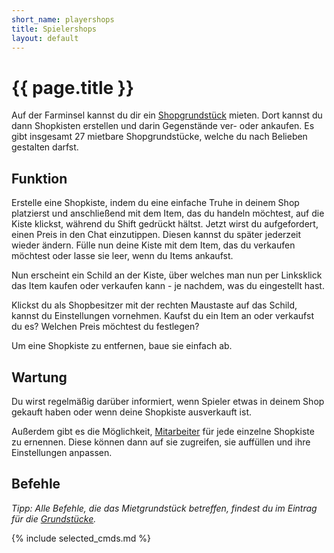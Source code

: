 ```yaml
---
short_name: playershops
title: Spielershops
layout: default
---
```

# {{ page.title }}

Auf der Farminsel kannst du dir ein [Shopgrundstück](/systems/gs) mieten. Dort kannst du dann
Shopkisten erstellen und darin Gegenstände ver- oder ankaufen. Es gibt
insgesamt 27 mietbare Shopgrundstücke, welche du nach Belieben gestalten darfst.

## Funktion

Erstelle eine Shopkiste, indem du eine einfache Truhe in deinem Shop platzierst
und anschließend mit dem Item, das du handeln möchtest, auf die Kiste klickst,
während du Shift gedrückt hältst. Jetzt wirst du aufgefordert, einen Preis in
den Chat einzutippen. Diesen kannst du später jederzeit wieder ändern.
Fülle nun deine Kiste mit dem Item, das du verkaufen möchtest oder lasse sie
leer, wenn du Items ankaufst.

Nun erscheint ein Schild an der Kiste, über welches man nun per Linksklick das
Item kaufen oder verkaufen kann - je nachdem, was du eingestellt hast.

Klickst du als Shopbesitzer mit der rechten Maustaste auf das Schild, kannst
du Einstellungen vornehmen. Kaufst du ein Item an oder verkaufst du es? Welchen
Preis möchtest du festlegen?

Um eine Shopkiste zu entfernen, baue sie einfach ab.

## Wartung

Du wirst regelmäßig darüber informiert, wenn Spieler etwas in deinem Shop
gekauft haben oder wenn deine Shopkiste ausverkauft ist.

Außerdem gibt es die Möglichkeit, [Mitarbeiter](/commands/shop_staff) für jede einzelne Shopkiste zu
ernennen. Diese können dann auf sie zugreifen, sie auffüllen und ihre
Einstellungen anpassen.

## Befehle

_Tipp: Alle Befehle, die das Mietgrundstück betreffen, findest du im Eintrag_
_für die [Grundstücke](/systems/gs)._

{% include selected_cmds.md %}
